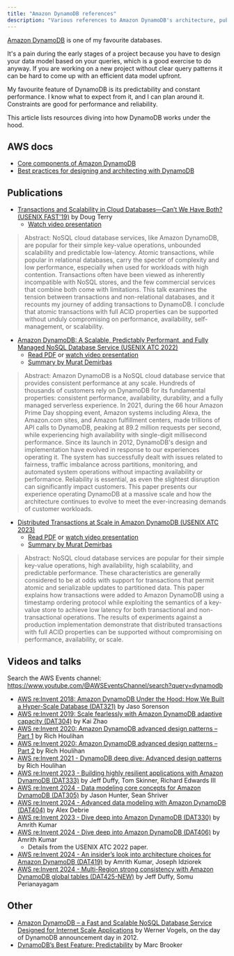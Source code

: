```yaml
---
title: "Amazon DynamoDB references"
description: "Various references to Amazon DynamoDB's architecture, publications, articles, videos."
---
```


[Amazon DynamoDB](https://aws.amazon.com/dynamodb/) is one of my favourite databases.

It's a pain during the early stages of a project because you have to design your data model based on your queries, which is a good exercise to do anyway.
If you are working on a new project without clear query patterns it can be hard to come up with an efficient data model upfront.

My favourite feature of DynamoDB is its predictability and constant performance.
I know what to expect from it, and I can plan around it.
Constraints are good for performance and reliability.

This article lists resources diving into how DynamoDB works under the hood.

## AWS docs

- [Core components of Amazon DynamoDB](https://docs.aws.amazon.com/amazondynamodb/latest/developerguide/HowItWorks.CoreComponents.html)
- [Best practices for designing and architecting with DynamoDB](https://docs.aws.amazon.com/amazondynamodb/latest/developerguide/best-practices.html)

## Publications

- [Transactions and Scalability in Cloud Databases—Can’t We Have Both? (USENIX FAST'19)](https://www.usenix.org/conference/fast19/presentation/terry) by Doug Terry
	- [Watch video presentation](https://www.youtube.com/watch?v=CK6h48zOY9k&embeds_referring_euri=https%3A%2F%2Fwww.usenix.org%2F)

> Abstract: NoSQL cloud database services, like Amazon DynamoDB, are popular for their simple key-value operations, unbounded scalability and predictable low-latency. Atomic transactions, while popular in relational databases, carry the specter of complexity and low performance, especially when used for workloads with high contention. Transactions often have been viewed as inherently incompatible with NoSQL stores, and the few commercial services that combine both come with limitations. This talk examines the tension between transactions and non-relational databases, and it recounts my journey of adding transactions to DynamoDB. I conclude that atomic transactions with full ACID properties can be supported without unduly compromising on performance, availability, self-management, or scalability.

- [Amazon DynamoDB: A Scalable, Predictably Performant, and Fully Managed NoSQL Database Service (USENIX ATC 2022)](https://www.usenix.org/conference/atc22/presentation/elhemali)
	- [Read PDF](https://www.usenix.org/system/files/atc22-elhemali.pdf) or [watch video presentation](https://www.youtube.com/watch?v=9AkgiEJ_dA4&embeds_referring_euri=https%3A%2F%2Fwww.usenix.org%2F)
	- [Summary by Murat Demirbas](https://muratbuffalo.blogspot.com/2022/07/amazon-dynamodb-scalable-predictably.html)

> Abstract: Amazon DynamoDB is a NoSQL cloud database service that provides consistent performance at any scale. Hundreds of thousands of customers rely on DynamoDB for its fundamental properties: consistent performance, availability, durability, and a fully managed serverless experience. In 2021, during the 66 hour Amazon Prime Day shopping event, Amazon systems including Alexa, the Amazon.com sites, and Amazon fulfillment centers, made trillions of API calls to DynamoDB, peaking at 89.2 million requests per second, while experiencing high availability with single-digit millisecond performance. Since its launch in 2012, DynamoDB's design and implementation have evolved in response to our experiences operating it. The system has successfully dealt with issues related to fairness, traffic imbalance across partitions, monitoring, and automated system operations without impacting availability or performance. Reliability is essential, as even the slightest disruption can significantly impact customers. This paper presents our experience operating DynamoDB at a massive scale and how the architecture continues to evolve to meet the ever-increasing demands of customer workloads.

- [Distributed Transactions at Scale in Amazon DynamoDB (USENIX ATC 2023)](https://www.usenix.org/conference/atc23/presentation/idziorek)
	- [Read PDF](https://www.usenix.org/system/files/atc23-idziorek.pdf) or [watch video presentation](https://www.youtube.com/watch?v=3OpEIMR-ml0&embeds_referring_euri=https%3A%2F%2Fwww.usenix.org%2F)
	- [Summary by Murat Demirbas](https://muratbuffalo.blogspot.com/2023/08/distributed-transactions-at-scale-in.html)

> Abstract: NoSQL cloud database services are popular for their simple key-value operations, high availability, high scalability, and predictable performance. These characteristics are generally considered to be at odds with support for transactions that permit atomic and serializable updates to partitioned data. This paper explains how transactions were added to Amazon DynamoDB using a timestamp ordering protocol while exploiting the semantics of a key-value store to achieve low latency for both transactional and non-transactional operations. The results of experiments against a production implementation demonstrate that distributed transactions with full ACID properties can be supported without compromising on performance, availability, or scale.

## Videos and talks

Search the AWS Events channel: https://www.youtube.com/@AWSEventsChannel/search?query=dynamodb

- [AWS re:Invent 2018: Amazon DynamoDB Under the Hood: How We Built a Hyper-Scale Database (DAT321)](https://www.youtube.com/watch?v=yvBR71D0nAQ) by Jaso Sorenson
- [AWS re:Invent 2019: Scale fearlessly with Amazon DynamoDB adaptive capacity (DAT304)](https://www.youtube.com/watch?v=zUsJK5pe_A0) by Kai Zhao
- [AWS re:Invent 2020: Amazon DynamoDB advanced design patterns – Part 1](https://www.youtube.com/watch?v=MF9a1UNOAQo) by Rich Houlihan
- [AWS re:Invent 2020: Amazon DynamoDB advanced design patterns – Part 2](https://www.youtube.com/watch?v=_KNrRdWD25M) by Rich Houlihan
- [AWS re:Invent 2021 - DynamoDB deep dive: Advanced design patterns](https://www.youtube.com/watch?v=xfxBhvGpoa0) by Rich Houlihan
- [AWS re:Invent 2023 - Building highly resilient applications with Amazon DynamoDB (DAT333)](https://www.youtube.com/watch?v=ZrFb4PMNGjM) by Jeff Duffy, Tom Skinner, Richard Edwards III
- [AWS re:Invent 2024 - Data modeling core concepts for Amazon DynamoDB (DAT305)](https://www.youtube.com/watch?v=cyge2Lx4Jvw) by Jason Hunter, Sean Shriver
- [AWS re:Invent 2024 - Advanced data modeling with Amazon DynamoDB (DAT404)](https://www.youtube.com/watch?v=hjqrDqVaiw0) by Alex Debrie
- [AWS re:Invent 2023 - Dive deep into Amazon DynamoDB (DAT330)](https://www.youtube.com/watch?v=ld-xoehkJuU) by Amrith Kumar
- [AWS re:Invent 2024 - Dive deep into Amazon DynamoDB (DAT406)](https://www.youtube.com/watch?v=Qzs8mU5dgx4) by Amrith Kumar
	- Details from the USENIX ATC 2022 paper.
- [AWS re:Invent 2024 - An insider’s look into architecture choices for Amazon DynamoDB (DAT419)](https://www.youtube.com/watch?v=csvPepC6tKk) by Amrith Kumar, Joseph Idziorek
- [AWS re:Invent 2024 - Multi-Region strong consistency with Amazon DynamoDB global tables (DAT425-NEW)](https://www.youtube.com/watch?v=R-nTs8ZD8mA) by Jeff Duffy, Somu Perianayagam 

## Other

- [Amazon DynamoDB – a Fast and Scalable NoSQL Database Service Designed for Internet Scale Applications](https://www.allthingsdistributed.com/2012/01/amazon-dynamodb.html) by Werner Vogels, on the day of DynamoDB announcement day in 2012.
- [DynamoDB’s Best Feature: Predictability](https://brooker.co.za/blog/2022/01/19/predictability.html) by Marc Brooker
